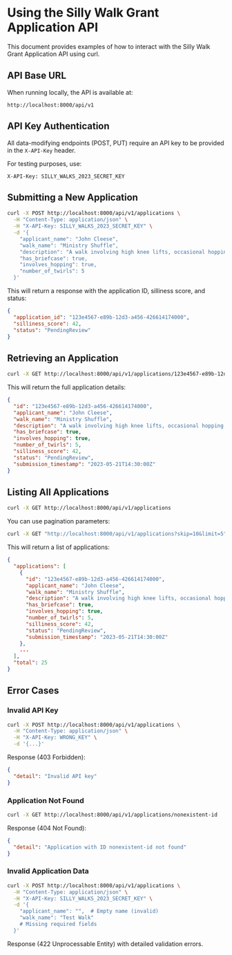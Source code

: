 # Using the Silly Walk Grant Application API

This document provides examples of how to interact with the Silly Walk Grant Application API using curl.

## API Base URL

When running locally, the API is available at:

```
http://localhost:8000/api/v1
```

## API Key Authentication

All data-modifying endpoints (POST, PUT) require an API key to be provided in the `X-API-Key` header.

For testing purposes, use:

```
X-API-Key: SILLY_WALKS_2023_SECRET_KEY
```

## Submitting a New Application

```bash
curl -X POST http://localhost:8000/api/v1/applications \
  -H "Content-Type: application/json" \
  -H "X-API-Key: SILLY_WALKS_2023_SECRET_KEY" \
  -d '{
    "applicant_name": "John Cleese",
    "walk_name": "Ministry Shuffle",
    "description": "A walk involving high knee lifts, occasional hopping, and precisely timed briefcase movements.",
    "has_briefcase": true,
    "involves_hopping": true,
    "number_of_twirls": 5
  }'
```

This will return a response with the application ID, silliness score, and status:

```json
{
  "application_id": "123e4567-e89b-12d3-a456-426614174000",
  "silliness_score": 42,
  "status": "PendingReview"
}
```

## Retrieving an Application

```bash
curl -X GET http://localhost:8000/api/v1/applications/123e4567-e89b-12d3-a456-426614174000
```

This will return the full application details:

```json
{
  "id": "123e4567-e89b-12d3-a456-426614174000",
  "applicant_name": "John Cleese",
  "walk_name": "Ministry Shuffle",
  "description": "A walk involving high knee lifts, occasional hopping, and precisely timed briefcase movements.",
  "has_briefcase": true,
  "involves_hopping": true,
  "number_of_twirls": 5,
  "silliness_score": 42,
  "status": "PendingReview",
  "submission_timestamp": "2023-05-21T14:30:00Z"
}
```

## Listing All Applications

```bash
curl -X GET http://localhost:8000/api/v1/applications
```

You can use pagination parameters:

```bash
curl -X GET "http://localhost:8000/api/v1/applications?skip=10&limit=5"
```

This will return a list of applications:

```json
{
  "applications": [
    {
      "id": "123e4567-e89b-12d3-a456-426614174000",
      "applicant_name": "John Cleese",
      "walk_name": "Ministry Shuffle",
      "description": "A walk involving high knee lifts, occasional hopping, and precisely timed briefcase movements.",
      "has_briefcase": true,
      "involves_hopping": true,
      "number_of_twirls": 5,
      "silliness_score": 42,
      "status": "PendingReview",
      "submission_timestamp": "2023-05-21T14:30:00Z"
    },
    ...
  ],
  "total": 25
}
```

## Error Cases

### Invalid API Key

```bash
curl -X POST http://localhost:8000/api/v1/applications \
  -H "Content-Type: application/json" \
  -H "X-API-Key: WRONG_KEY" \
  -d '{...}'
```

Response (403 Forbidden):

```json
{
  "detail": "Invalid API key"
}
```

### Application Not Found

```bash
curl -X GET http://localhost:8000/api/v1/applications/nonexistent-id
```

Response (404 Not Found):

```json
{
  "detail": "Application with ID nonexistent-id not found"
}
```

### Invalid Application Data

```bash
curl -X POST http://localhost:8000/api/v1/applications \
  -H "Content-Type: application/json" \
  -H "X-API-Key: SILLY_WALKS_2023_SECRET_KEY" \
  -d '{
    "applicant_name": "",  # Empty name (invalid)
    "walk_name": "Test Walk"
    # Missing required fields
  }'
```

Response (422 Unprocessable Entity) with detailed validation errors.
